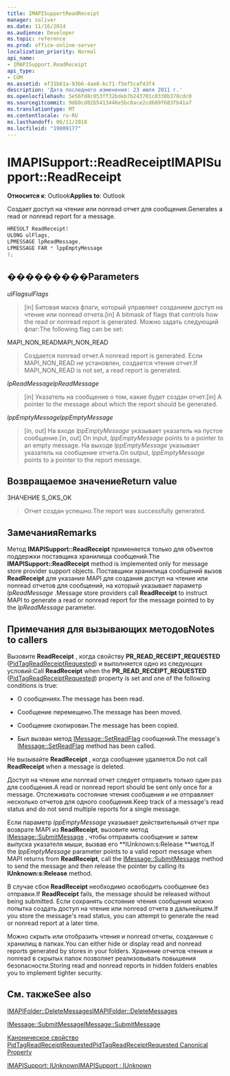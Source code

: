 ```yaml
---
title: IMAPISupportReadReceipt
manager: soliver
ms.date: 11/16/2014
ms.audience: Developer
ms.topic: reference
ms.prod: office-online-server
localization_priority: Normal
api_name:
- IMAPISupport.ReadReceipt
api_type:
- COM
ms.assetid: ef31b61a-93b6-4ae8-bc71-f5ef5caf43f4
description: 'Дата последнего изменения: 23 июля 2011 г.'
ms.openlocfilehash: 5e56fd8c053ff32bdeb7b243701c0330b378cdc0
ms.sourcegitcommit: 9d60cd82b5413446e5bc8ace2cd689f683fb41a7
ms.translationtype: MT
ms.contentlocale: ru-RU
ms.lasthandoff: 06/11/2018
ms.locfileid: "19809177"
---
```

# <a name="imapisupportreadreceipt"></a><span data-ttu-id="9ee3b-103">IMAPISupport::ReadReceipt</span><span class="sxs-lookup"><span data-stu-id="9ee3b-103">IMAPISupport::ReadReceipt</span></span>

  
  
<span data-ttu-id="9ee3b-104">**Относится к**: Outlook</span><span class="sxs-lookup"><span data-stu-id="9ee3b-104">**Applies to**: Outlook</span></span> 
  
<span data-ttu-id="9ee3b-105">Создает доступ на чтение или nonread отчет для сообщения.</span><span class="sxs-lookup"><span data-stu-id="9ee3b-105">Generates a read or nonread report for a message.</span></span>
  
```cpp
HRESULT ReadReceipt(
ULONG ulFlags,
LPMESSAGE lpReadMessage,
LPMESSAGE FAR * lppEmptyMessage
);
```

## <a name="parameters"></a><span data-ttu-id="9ee3b-106">���������</span><span class="sxs-lookup"><span data-stu-id="9ee3b-106">Parameters</span></span>

 <span data-ttu-id="9ee3b-107">_ulFlags_</span><span class="sxs-lookup"><span data-stu-id="9ee3b-107">_ulFlags_</span></span>
  
> <span data-ttu-id="9ee3b-108">[in] Битовая маска флаги, который управляет созданием доступ на чтение или nonread отчета.</span><span class="sxs-lookup"><span data-stu-id="9ee3b-108">[in] A bitmask of flags that controls how the read or nonread report is generated.</span></span> <span data-ttu-id="9ee3b-109">Можно задать следующий флаг:</span><span class="sxs-lookup"><span data-stu-id="9ee3b-109">The following flag can be set:</span></span>
    
<span data-ttu-id="9ee3b-110">MAPI_NON_READ</span><span class="sxs-lookup"><span data-stu-id="9ee3b-110">MAPI_NON_READ</span></span> 
  
> <span data-ttu-id="9ee3b-111">Создается nonread отчет.</span><span class="sxs-lookup"><span data-stu-id="9ee3b-111">A nonread report is generated.</span></span> <span data-ttu-id="9ee3b-112">Если MAPI_NON_READ не установлен, создается чтения отчет.</span><span class="sxs-lookup"><span data-stu-id="9ee3b-112">If MAPI_NON_READ is not set, a read report is generated.</span></span>
    
 <span data-ttu-id="9ee3b-113">_lpReadMessage_</span><span class="sxs-lookup"><span data-stu-id="9ee3b-113">_lpReadMessage_</span></span>
  
> <span data-ttu-id="9ee3b-114">[in] Указатель на сообщение о том, какие будет создан отчет.</span><span class="sxs-lookup"><span data-stu-id="9ee3b-114">[in] A pointer to the message about which the report should be generated.</span></span>
    
 <span data-ttu-id="9ee3b-115">_lppEmptyMessage_</span><span class="sxs-lookup"><span data-stu-id="9ee3b-115">_lppEmptyMessage_</span></span>
  
> <span data-ttu-id="9ee3b-116">[in, out] На входе _lppEmptyMessage_ указывает указатель на пустое сообщение.</span><span class="sxs-lookup"><span data-stu-id="9ee3b-116">[in, out] On input,  _lppEmptyMessage_ points to a pointer to an empty message.</span></span> <span data-ttu-id="9ee3b-117">На выходе _lppEmptyMessage_ указывает указатель на сообщение отчета.</span><span class="sxs-lookup"><span data-stu-id="9ee3b-117">On output,  _lppEmptyMessage_ points to a pointer to the report message.</span></span> 
    
## <a name="return-value"></a><span data-ttu-id="9ee3b-118">Возвращаемое значение</span><span class="sxs-lookup"><span data-stu-id="8">Return value</span></span>

<span data-ttu-id="9ee3b-119">ЗНАЧЕНИЕ S_OK</span><span class="sxs-lookup"><span data-stu-id="9ee3b-119">S_OK</span></span> 
  
> <span data-ttu-id="9ee3b-120">Отчет создан успешно.</span><span class="sxs-lookup"><span data-stu-id="9ee3b-120">The report was successfully generated.</span></span>
    
## <a name="remarks"></a><span data-ttu-id="9ee3b-121">Замечания</span><span class="sxs-lookup"><span data-stu-id="9ee3b-121">Remarks</span></span>

<span data-ttu-id="9ee3b-122">Метод **IMAPISupport::ReadReceipt** применяется только для объектов поддержки поставщика хранилища сообщений.</span><span class="sxs-lookup"><span data-stu-id="9ee3b-122">The **IMAPISupport::ReadReceipt** method is implemented only for message store provider support objects.</span></span> <span data-ttu-id="9ee3b-123">Поставщики хранилища сообщений вызов **ReadReceipt** для указания MAPI для создания доступ на чтение или nonread отчетов для сообщений, на который указывает параметр _lpReadMessage_ .</span><span class="sxs-lookup"><span data-stu-id="9ee3b-123">Message store providers call **ReadReceipt** to instruct MAPI to generate a read or nonread report for the message pointed to by the  _lpReadMessage_ parameter.</span></span> 
  
## <a name="notes-to-callers"></a><span data-ttu-id="9ee3b-124">Примечания для вызывающих методов</span><span class="sxs-lookup"><span data-stu-id="9ee3b-124">Notes to callers</span></span>

<span data-ttu-id="9ee3b-125">Вызовите **ReadReceipt** , когда свойству **PR_READ_RECEIPT_REQUESTED** ([PidTagReadReceiptRequested](pidtagreadreceiptrequested-canonical-property.md)) и выполняется одно из следующих условий:</span><span class="sxs-lookup"><span data-stu-id="9ee3b-125">Call **ReadReceipt** when the **PR_READ_RECEIPT_REQUESTED** ([PidTagReadReceiptRequested](pidtagreadreceiptrequested-canonical-property.md)) property is set and one of the following conditions is true:</span></span>
  
- <span data-ttu-id="9ee3b-126">О сообщениях.</span><span class="sxs-lookup"><span data-stu-id="9ee3b-126">The message has been read.</span></span>
    
- <span data-ttu-id="9ee3b-127">Сообщение перемещено.</span><span class="sxs-lookup"><span data-stu-id="9ee3b-127">The message has been moved.</span></span>
    
- <span data-ttu-id="9ee3b-128">Сообщение скопирован.</span><span class="sxs-lookup"><span data-stu-id="9ee3b-128">The message has been copied.</span></span>
    
- <span data-ttu-id="9ee3b-129">Был вызван метод [IMessage::SetReadFlag](imessage-setreadflag.md) сообщений.</span><span class="sxs-lookup"><span data-stu-id="9ee3b-129">The message's [IMessage::SetReadFlag](imessage-setreadflag.md) method has been called.</span></span> 
    
<span data-ttu-id="9ee3b-130">Не вызывайте **ReadReceipt** , когда сообщение удаляется.</span><span class="sxs-lookup"><span data-stu-id="9ee3b-130">Do not call **ReadReceipt** when a message is deleted.</span></span> 
  
<span data-ttu-id="9ee3b-131">Доступ на чтение или nonread отчет следует отправить только один раз для сообщения.</span><span class="sxs-lookup"><span data-stu-id="9ee3b-131">A read or nonread report should be sent only once for a message.</span></span> <span data-ttu-id="9ee3b-132">Отслеживать состояние чтения сообщения и не отправляет несколько отчетов для одного сообщения.</span><span class="sxs-lookup"><span data-stu-id="9ee3b-132">Keep track of a message's read status and do not send multiple reports for a single message.</span></span>
  
<span data-ttu-id="9ee3b-133">Если параметр _lppEmptyMessage_ указывает действительный отчет при возврате MAPI из **ReadReceipt**, вызовите метод [IMessage::SubmitMessage](imessage-submitmessage.md) , чтобы отправить сообщение и затем выпуска указателя мыши, вызвав его **IUnknown:s:Release **метод.</span><span class="sxs-lookup"><span data-stu-id="9ee3b-133">If the  _lppEmptyMessage_ parameter points to a valid report message when MAPI returns from **ReadReceipt**, call the [IMessage::SubmitMessage](imessage-submitmessage.md) method to send the message and then release the pointer by calling its **IUnknown:s:Release** method.</span></span> 
  
<span data-ttu-id="9ee3b-134">В случае сбоя **ReadReceipt** необходимо освободить сообщение без отправки.</span><span class="sxs-lookup"><span data-stu-id="9ee3b-134">If **ReadReceipt** fails, the message should be released without being submitted.</span></span> <span data-ttu-id="9ee3b-135">Если сохранять состояние чтения сообщения можно попытка создать доступ на чтение или nonread отчета в дальнейшем.</span><span class="sxs-lookup"><span data-stu-id="9ee3b-135">If you store the message's read status, you can attempt to generate the read or nonread report at a later time.</span></span> 
  
<span data-ttu-id="9ee3b-136">Можно скрыть или отобразить чтения и nonread отчеты, созданные с хранилищ в папках.</span><span class="sxs-lookup"><span data-stu-id="9ee3b-136">You can either hide or display read and nonread reports generated by stores in your folders.</span></span> <span data-ttu-id="9ee3b-137">Хранение отчетов чтения и nonread в скрытых папок позволяет реализовывать повышения безопасности.</span><span class="sxs-lookup"><span data-stu-id="9ee3b-137">Storing read and nonread reports in hidden folders enables you to implement tighter security.</span></span>
  
## <a name="see-also"></a><span data-ttu-id="9ee3b-138">См. также</span><span class="sxs-lookup"><span data-stu-id="9ee3b-138">See also</span></span>



[<span data-ttu-id="9ee3b-139">IMAPIFolder::DeleteMessages</span><span class="sxs-lookup"><span data-stu-id="9ee3b-139">IMAPIFolder::DeleteMessages</span></span>](imapifolder-deletemessages.md)
  
[<span data-ttu-id="9ee3b-140">IMessage::SubmitMessage</span><span class="sxs-lookup"><span data-stu-id="9ee3b-140">IMessage::SubmitMessage</span></span>](imessage-submitmessage.md)
  
[<span data-ttu-id="9ee3b-141">Каноническое свойство PidTagReadReceiptRequested</span><span class="sxs-lookup"><span data-stu-id="9ee3b-141">PidTagReadReceiptRequested Canonical Property</span></span>](pidtagreadreceiptrequested-canonical-property.md)
  
[<span data-ttu-id="9ee3b-142">IMAPISupport: IUnknown</span><span class="sxs-lookup"><span data-stu-id="9ee3b-142">IMAPISupport : IUnknown</span></span>](imapisupportiunknown.md)


